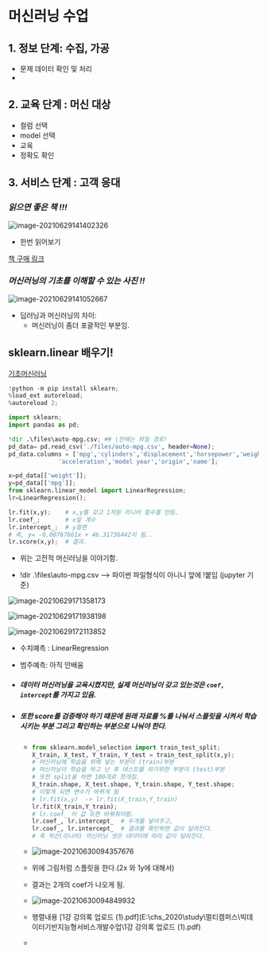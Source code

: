 # 머신러닝 수업

## 1. 정보 단계: 수집, 가공

* 문제 데이터 확인 및 처리
* 



## 2. 교육 단계 : 머신 대상

* 컬럼 선택
* model 선택
* 교육
* 정확도 확인



## 3. 서비스 단계 : 고객 응대



### *읽으면 좋은 책 !!!*

![image-20210629141402326](image/image-20210629141402326.png)

* 한번 읽어보기

[책 구매 링크](http://book.interpark.com/product/BookDisplay.do?_method=detail&sc.prdNo=212474448&gclid=Cj0KCQjw5uWGBhCTARIsAL70sLJRp9f4uOPxqeJ2dsEuSYb7xlUGRFqT6N9CjZDBnPEXYnSqtgVdrXYaAhSTEALw_wcB)

### *머신러닝의 기초를 이해할 수 있는 사진 !!*

![image-20210629141052667](image/image-20210629141052667.png)

* 딥러닝과 머신러닝의 차이:
  * 머신러닝이 좀더 포괄적인 부분임.



## sklearn.linear 배우기!

[기초머신러닝](https://scikit-learn.org/stable/modules/generated/sklearn.linear_model.LinearRegression.html)

```python
!python -m pip install sklearn;
%load_ext autoreload;
%autoreload 2;

import sklearn;
import pandas as pd;

!dir .\files\auto-mpg.csv; ## \안에는 파일 경로!
pd_data= pd.read_csv('./files/auto-mpg.csv', header=None);
pd_data.columns = ['mpg','cylinders','displacement','horsepower','weight',
              'acceleration','model year','origin','name'];

x=pd_data[['weight']];
y=pd_data[['mpg']];
from sklearn.linear_model import LinearRegression;
lr=LinearRegression();

lr.fit(x,y);    # x,y를 갖고 1차원 리니어 함수를 만듬.
lr.coef_;       # x앞 계수
lr.intercept_;  # y절편
# 즉, y= -0.00767661x + 46.31736442이 됨..
lr.score(x,y);  # 결과.
```

* 위는 고전적 머신러닝을 이야기함.

* !dir .\files\auto-mpg.csv --> 파이썬 파일형식이 아니니 앞에 !붙임 (jupyter 기준)

![image-20210629171358173](image/image-20210629171358173.png)

![image-20210629171938198](image/image-20210629171938198.png)

![image-20210629172113852](image/image-20210629172113852.png)

* 수치예측 : LinearRegression
* 범주예측: 아직 안배움



* ##### 데이터 머신러닝을 교육시켰지만, 실제 머신러닝이 갖고 있는것은 `coef, intercept`를 가지고 있음.

* ##### 또한 score를 검증해야 하기 떄문에 원래 자료를 %를 나눠서 스플릿을 시켜서 학습 시키는 부분 그리고 확인하는 부분으로 나눠야 한다.

  * ```python
    from sklearn.model_selection import train_test_split;
    X_train, X_test, Y_train, Y_test = train_test_split(x,y);
    # 머신러닝에 학습을 위해 넣는 부분이 (train)부분
    # 머신러닝이 학습을 하고 난 후 테스트를 하기위한 부분이 (test)부분
    # 또한 split을 하면 100개로 쪼개짐.
    X_train.shape, X_test.shape, Y_train.shape, Y_test.shape;
    # 이렇게 되면 변수가 바뀌게 됨
    # lr.fit(x,y)  -> lr.fit(X_train,Y_train)
    lr.fit(X_train,Y_train);
    # lr.coef_ 이 값 또한 바꿔줘야함.
    lr.coef_, lr.intercept_  # 두개를 넣어주고,
    lr.coef_, lr.intercept_  # 결과를 확인하면 값이 달라진다.
    # 즉 직선(리니어) 머신러닝 셋은 데이터에 따라 값이 달라진다.
    ```

  * ![image-20210630094357676](image/image-20210630094357676.png)

  * 위에 그림처럼 스플릿을 한다.(2x 와 1y에 대해서)
  * 결과는 2개의 coef가 나오게 됨.
  * ![image-20210630094849932](image/image-20210630094849932.png)
  *  행렬내용 [1강 강의록 업로드 (1).pdf](E:\chs_2020\study\멀티캠퍼스\빅데이터기반지능형서비스개발수업\1강 강의록 업로드 (1).pdf) 
  * 



